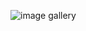 ![image gallery](https://user-images.githubusercontent.com/120296952/218725949-96291dc3-1ed5-42c9-b0c2-9cb79060d267.png)

